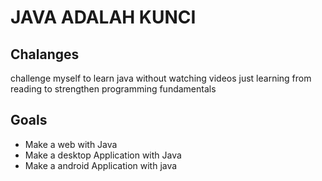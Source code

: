 # JAVA ADALAH KUNCI

## Chalanges

challenge myself to learn java without watching videos just learning from reading to strengthen programming fundamentals

## Goals

- Make a web with Java
- Make a desktop Application with Java
- Make a android Application with java
